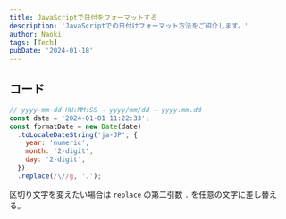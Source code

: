 ```yaml
---
title: JavaScriptで日付をフォーマットする
description: 'JavaScriptでの日付けフォーマット方法をご紹介します。'
author: Naoki
tags: [Tech]
pubDate: '2024-01-18'
---
```


## コード

```js
// yyyy-mm-dd HH:MM:SS → yyyy/mm/dd → yyyy.mm.dd
const date = '2024-01-01 11:22:33';
const formatDate = new Date(date)
  .toLocaleDateString('ja-JP', {
    year: 'numeric',
    month: '2-digit',
    day: '2-digit',
  })
  .replace(/\//g, '.');
```

区切り文字を変えたい場合は `replace` の第二引数 `.` を任意の文字に差し替える。